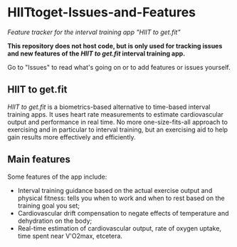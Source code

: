 # HIITtoget-Issues-and-Features
_Feature tracker for the interval training app "HIIT to get.fit"_

**This repository does not host code, but is only used for tracking issues and new features of the _HIIT to get.fit_ interval training app.**

Go to "Issues" to read what's going on or to add features or issues yourself.


## HIIT to get.fit
_HIIT to get.fit_ is a biometrics-based alternative to time-based interval training apps. It uses heart rate measurements to estimate cardiovascular output and performance in real time. No more one-size-fits-all approach to exercising and in particular to interval training, but an exercising aid to help gain results more effectively and efficiently.

## Main features

Some features of the app include:

- Interval training guidance based on the actual exercise output and physical fitness: tells you when to work and when to rest based on the training goal you set;
- Cardiovascular drift compensation to negate effects of temperature and dehydration on the body;
- Real-time estimation of cardiovascular output, rate of oxygen uptake, time spent near V'O2max, etcetera.
